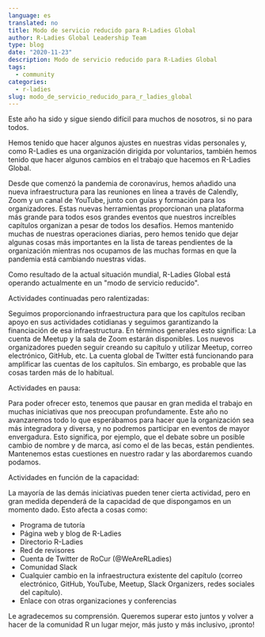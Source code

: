 ```yaml
---
language: es
translated: no
title: Modo de servicio reducido para R-Ladies Global
author: R-Ladies Global Leadership Team
type: blog
date: "2020-11-23"
description: Modo de servicio reducido para R-Ladies Global
tags:
  - community
categories:
  - r-ladies
slug: modo_de_servicio_reducido_para_r_ladies_global
---
```


Este año ha sido y sigue siendo difícil para muchos de nosotros, si no para todos.

Hemos tenido que hacer algunos ajustes en nuestras vidas personales y, como R-Ladies es una organización dirigida por voluntarios, también hemos tenido que hacer algunos cambios en el trabajo que hacemos en R-Ladies Global.

Desde que comenzó la pandemia de coronavirus, hemos añadido una nueva infraestructura para las reuniones en línea a través de Calendly, Zoom y un canal de YouTube, junto con guías y formación para los organizadores.
Estas nuevas herramientas proporcionan una plataforma más grande para todos esos grandes eventos que nuestros increíbles capítulos organizan a pesar de todos los desafíos.
Hemos mantenido muchas de nuestras operaciones diarias, pero hemos tenido que dejar algunas cosas más importantes en la lista de tareas pendientes de la organización mientras nos ocupamos de las muchas formas en que la pandemia está cambiando nuestras vidas.

Como resultado de la actual situación mundial, R-Ladies Global está operando actualmente en un "modo de servicio reducido".

Actividades continuadas pero ralentizadas:

Seguimos proporcionando infraestructura para que los capítulos reciban apoyo en sus actividades cotidianas y seguimos garantizando la financiación de esa infraestructura.
En términos generales esto significa: La cuenta de Meetup y la sala de Zoom estarán disponibles.
Los nuevos organizadores pueden seguir creando su capítulo y utilizar Meetup, correo electrónico, GitHub, etc.
La cuenta global de Twitter está funcionando para amplificar las cuentas de los capítulos.
Sin embargo, es probable que las cosas tarden más de lo habitual.

Actividades en pausa:

Para poder ofrecer esto, tenemos que pausar en gran medida el trabajo en muchas iniciativas que nos preocupan profundamente.
Este año no avanzaremos todo lo que esperábamos para hacer que la organización sea más integradora y diversa, y no podremos participar en eventos de mayor envergadura.
Esto significa, por ejemplo, que el debate sobre un posible cambio de nombre y de marca, así como el de las becas, están pendientes.
Mantenemos estas cuestiones en nuestro radar y las abordaremos cuando podamos.

Actividades en función de la capacidad:

La mayoría de las demás iniciativas pueden tener cierta actividad, pero en gran medida dependerá de la capacidad de que dispongamos en un momento dado.
Esto afecta a cosas como:

- Programa de tutoría
- Página web y blog de R-Ladies
- Directorio R-Ladies
- Red de revisores
- Cuenta de Twitter de RoCur (@WeAreRLadies)
- Comunidad Slack
- Cualquier cambio en la infraestructura existente del capítulo (correo electrónico, GitHub, YouTube, Meetup, Slack Organizers, redes sociales del capítulo).
- Enlace con otras organizaciones y conferencias

Le agradecemos su comprensión.
Queremos superar esto juntos y volver a hacer de la comunidad R un lugar mejor, más justo y más inclusivo, ¡pronto!

